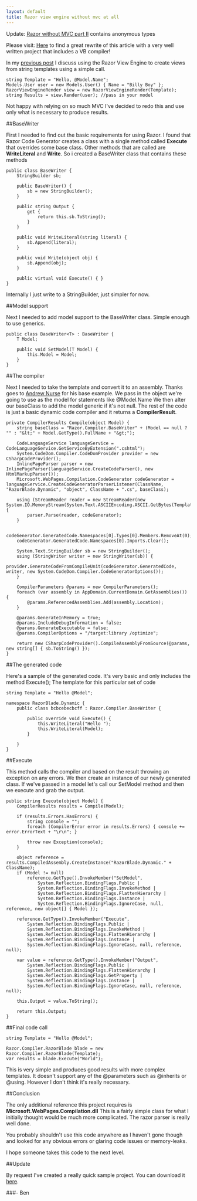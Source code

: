 ```yaml
---
layout: default
title: Razor view engine without mvc at all
---
```


Update: <a href='http://buildstarted.com/2010/11/02/razor-without-mvc-part-ii/'>Razor without MVC part II</a> contains anonymous types

Please visit: <a href='http://www.fidelitydesign.net/?p=208'>Here</a> to find a great rewrite of this article with a very well written project that includes a VB compiler!

In my <a href='http://buildstarted.com/2010/09/28/mvc-3-razor-view-engine-without-a-controller/'>previous post</a> I discuss using the Razor View Engine to create views from string templates using a simple call.

    string Template = "Hello, @Model.Name";
    Models.User user = new Models.User() { Name = "Billy Boy" };
    RazorViewEngineRender view = new RazorViewEngineRender(Template);
    string Results = view.Render(user); //pass in your model


Not happy with relying on so much MVC I've decided to redo this and use only what is necessary to produce results.

##BaseWriter

First I needed to find out the basic requirements for using Razor. I found that Razor Code Generator creates a class with a single method called <strong>Execute</strong> that overrides some base class. Other methods that are called are <strong>WriteLiteral</strong> and <strong>Write</strong>. So i created a BaseWriter class that contains these methods

    public class BaseWriter {
        StringBuilder sb;

        public BaseWriter() {
            sb = new StringBuilder();
        }

        public string Output {
            get {
                return this.sb.ToString();
            }
        }

        public void WriteLiteral(string literal) {
            sb.Append(literal);
        }

        public void Write(object obj) {
            sb.Append(obj);
        }

        public virtual void Execute() { }
    }


Internally I just write to a StringBuilder, just simpler for now.

##Model support

Next I needed to add model support to the BaseWriter class. Simple enough to use generics.

    public class BaseWriter<T> : BaseWriter {
        T Model;

        public void SetModel(T Model) {
            this.Model = Model;
        }
    }


##The compiler

Next I needed to take the template and convert it to an assembly. Thanks goes to <a href='http://blog.andrewnurse.net/CommentView,guid,6acc0b07-0db5-4353-b375-fbe60a209bb1.aspx'>Andrew Nurse</a> for his base example. We pass in the object we're going to use as the model for statements like @Model.Name We then alter our baseClass to add the model generic if it's not null. The rest of the code is just a basic dynamic code compiler and it returns a <strong>CompilerResult</strong>.

    private CompilerResults Compile(object Model) {
        string baseClass = "Razor.Compiler.BaseWriter" + (Model == null ? "" : "&lt;" + Model.GetType().FullName + "&gt;");

        CodeLanguageService languageService = CodeLanguageService.GetServiceByExtension(".cshtml");
        System.CodeDom.Compiler.CodeDomProvider provider = new CSharpCodeProvider();
        InlinePageParser parser = new InlinePageParser(languageService.CreateCodeParser(), new HtmlMarkupParser());
        Microsoft.WebPages.Compilation.CodeGenerator codeGenerator = languageService.CreateCodeGeneratorParserListener(ClassName, "RazorBlade.Dynamic", "object", ClassName + ".cs", baseClass);

        using (StreamReader reader = new StreamReader(new System.IO.MemoryStream(System.Text.ASCIIEncoding.ASCII.GetBytes(Template)))) {
            parser.Parse(reader, codeGenerator);
        }

        codeGenerator.GeneratedCode.Namespaces[0].Types[0].Members.RemoveAt(0);
        codeGenerator.GeneratedCode.Namespaces[0].Imports.Clear();

        System.Text.StringBuilder sb = new StringBuilder();
        using (StringWriter writer = new StringWriter(sb)) {
            provider.GenerateCodeFromCompileUnit(codeGenerator.GeneratedCode, writer, new System.CodeDom.Compiler.CodeGeneratorOptions());
        }

        CompilerParameters @params = new CompilerParameters();
        foreach (var assembly in AppDomain.CurrentDomain.GetAssemblies()) {
            @params.ReferencedAssemblies.Add(assembly.Location);
        }

        @params.GenerateInMemory = true;
        @params.IncludeDebugInformation = false;
        @params.GenerateExecutable = false;
        @params.CompilerOptions = "/target:library /optimize";

        return new CSharpCodeProvider().CompileAssemblyFromSource(@params, new string[] { sb.ToString() });
    }


##The generated code

Here's a sample of the generated code. It's very basic and only includes the method Execute(); The template for this particular set of code

    string Template = "Hello @Model";

    namespace RazorBlade.Dynamic {
        public class bcbcebecbcff : Razor.Compiler.BaseWriter {

            public override void Execute() {
                this.WriteLiteral("Hello ");
                this.WriteLiteral(Model);
            }

        }
    }


##Execute

This method calls the compiler and based on the result throwing an exception on any errors. We then create an instance of our newly generated class. If we've passed in a model let's call our SetModel method and then we execute and grab the output.

    public string Execute(object Model) {
        CompilerResults results = Compile(Model);

        if (results.Errors.HasErrors) {
            string console = "";
            foreach (CompilerError error in results.Errors) { console += error.ErrorText + "\r\n"; }

            throw new Exception(console);
        }

        object reference = results.CompiledAssembly.CreateInstance("RazorBlade.Dynamic." + ClassName);
        if (Model != null)
            reference.GetType().InvokeMember("SetModel",
                System.Reflection.BindingFlags.Public |
                System.Reflection.BindingFlags.InvokeMethod |
                System.Reflection.BindingFlags.FlattenHierarchy |
                System.Reflection.BindingFlags.Instance |
                System.Reflection.BindingFlags.IgnoreCase, null, reference, new object[] { Model });

        reference.GetType().InvokeMember("Execute",
            System.Reflection.BindingFlags.Public |
            System.Reflection.BindingFlags.InvokeMethod |
            System.Reflection.BindingFlags.FlattenHierarchy |
            System.Reflection.BindingFlags.Instance |
            System.Reflection.BindingFlags.IgnoreCase, null, reference, null);

        var value = reference.GetType().InvokeMember("Output",
            System.Reflection.BindingFlags.Public |
            System.Reflection.BindingFlags.FlattenHierarchy |
            System.Reflection.BindingFlags.GetProperty |
            System.Reflection.BindingFlags.Instance |
            System.Reflection.BindingFlags.IgnoreCase, null, reference, null);

        this.Output = value.ToString();

        return this.Output;
    }


##Final code call

    string Template = "Hello @Model";

    Razor.Compiler.RazorBlade blade = new Razor.Compiler.RazorBlade(Template);
    var results = blade.Execute("World");


This is very simple and produces good results with more complex templates. It doesn't support any of the @parameters such as @inherits or @using. However I don't think it's really necessary.

##Conclusion

The only additional reference this project requires is <strong>Microsoft.WebPages.Compilation.dll</strong>
This is a fairly simple class for what I initially thought would be much more complicated. The razor parser is really well done. 

You probably shouldn't use this code anywhere as I haven't gone though and looked for any obvious errors or glaring code issues or memory-leaks. 

I hope someone takes this code to the next level.

##Update

By request I've created a really quick sample project. You can download it <a href='http://buildstarted.com/wp-content/uploads/2010/09/Razor.Compiler.zip'>here</a>.

###- Ben